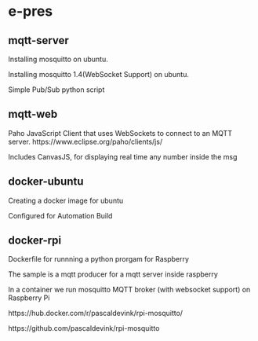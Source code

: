# e-pres

<h2> mqtt-server </h2>
<p>Installing mosquitto on ubuntu.</p>
<p>Installing mosquitto 1.4(WebSocket Support) on ubuntu.</p>
<p>Simple Pub/Sub python script</p>

<h2> mqtt-web </h2>
<p>Paho JavaScript Client that uses WebSockets to connect to an MQTT server.
https://www.eclipse.org/paho/clients/js/</p>
<p>Includes CanvasJS, for displaying real time any number inside the msg</p>


<h2>docker-ubuntu</h2>
<p>Creating a docker image for ubuntu</p>
<p>Configured for Automation Build</p>

<h2>docker-rpi</h2>
<p>Dockerfile for runnning a python prorgam for Raspberry</p>
<p>The sample is a mqtt producer for a mqtt server inside raspberry</p>
<p>In a container we run mosquitto MQTT broker (with websocket support) on Raspberry Pi</p>
<p>https://hub.docker.com/r/pascaldevink/rpi-mosquitto/</p>
<p>https://github.com/pascaldevink/rpi-mosquitto</p>


